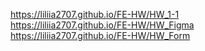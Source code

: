 https://liliia2707.github.io/FE-HW/HW_1-1  
https://liliia2707.github.io/FE-HW/HW_Figma  
https://liliia2707.github.io/FE-HW/HW_Form  
